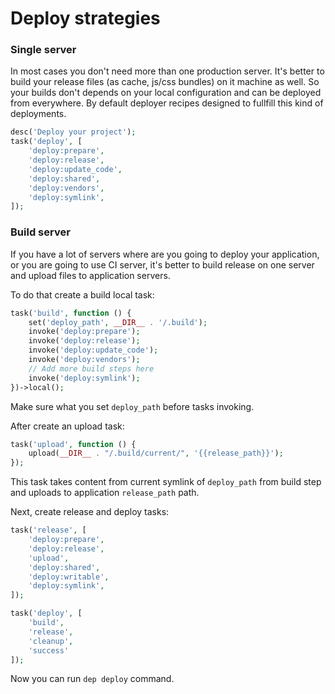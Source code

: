 # Deploy strategies

### Single server

In most cases you don't need more than one production server.
It's better to build your release files (as cache, js/css bundles) on it machine as well. 
So your builds don't depends on your local configuration and can be deployed from everywhere.
By default deployer recipes designed to fullfill this kind of deployments.  

~~~php
desc('Deploy your project');
task('deploy', [
    'deploy:prepare',
    'deploy:release',
    'deploy:update_code',
    'deploy:shared',
    'deploy:vendors',
    'deploy:symlink',
]);
~~~

### Build server

If you have a lot of servers where are you going to deploy your application, or you are going to use CI server,
it's better to build release on one server and upload files to application servers.

To do that create a build local task:

~~~php
task('build', function () {
    set('deploy_path', __DIR__ . '/.build');
    invoke('deploy:prepare');
    invoke('deploy:release');
    invoke('deploy:update_code');
    invoke('deploy:vendors');
    // Add more build steps here
    invoke('deploy:symlink');
})->local();
~~~

Make sure what you set `deploy_path` before tasks invoking.

After create an upload task:

~~~php
task('upload', function () {
    upload(__DIR__ . "/.build/current/", '{{release_path}}');
});
~~~

This task takes content from current symlink of `deploy_path` from build step and uploads to application `release_path` path.

Next, create release and deploy tasks:

~~~php
task('release', [
    'deploy:prepare',
    'deploy:release',
    'upload',
    'deploy:shared',
    'deploy:writable',
    'deploy:symlink',
]);

task('deploy', [
    'build',
    'release',
    'cleanup',
    'success'
]);
~~~

Now you can run `dep deploy` command.

